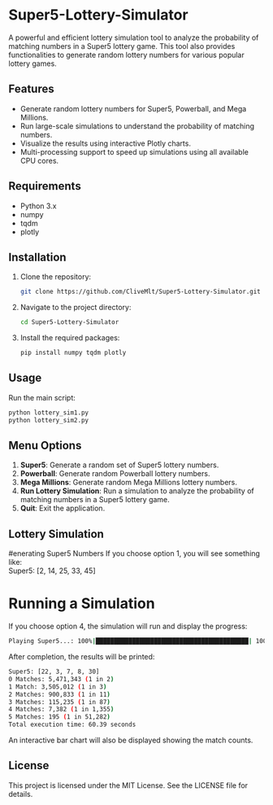 # Super5-Lottery-Simulator

A powerful and efficient lottery simulation tool to analyze the probability of matching numbers in a Super5 lottery game. This tool also provides functionalities to generate random lottery numbers for various popular lottery games.

## Features

- Generate random lottery numbers for Super5, Powerball, and Mega Millions.
- Run large-scale simulations to understand the probability of matching numbers.
- Visualize the results using interactive Plotly charts.
- Multi-processing support to speed up simulations using all available CPU cores.

## Requirements

- Python 3.x
- numpy
- tqdm
- plotly

## Installation

1. Clone the repository:
    ```bash
    git clone https://github.com/CliveMlt/Super5-Lottery-Simulator.git
    ```
2. Navigate to the project directory:
    ```bash
    cd Super5-Lottery-Simulator
    ```
3. Install the required packages:
    ```bash
    pip install numpy tqdm plotly
    ```

## Usage

Run the main script:
```bash
python lottery_sim1.py
python lottery_sim2.py
 ```

## Menu Options

1. **Super5**: Generate a random set of Super5 lottery numbers.
2. **Powerball**: Generate random Powerball lottery numbers.
3. **Mega Millions**: Generate random Mega Millions lottery numbers.
4. **Run Lottery Simulation**: Run a simulation to analyze the probability of matching numbers in a Super5 lottery game.
5. **Quit**: Exit the application.

## Lottery Simulation
#enerating Super5 Numbers
If you choose option 1, you will see something like:<br>
Super5: [2, 14, 25, 33, 45]

# Running a Simulation
If you choose option 4, the simulation will run and display the progress:<br>
```bash
Playing Super5...: 100%|██████████████████████████████████████████| 10000000/10000000 [01:00<00:00, 165593.17it/s]
```

After completion, the results will be printed:
```bash
Super5: [22, 3, 7, 8, 30]    
0 Matches: 5,471,343 (1 in 2)
1 Match: 3,505,012 (1 in 3)  
2 Matches: 900,833 (1 in 11)
3 Matches: 115,235 (1 in 87)
4 Matches: 7,382 (1 in 1,355)
5 Matches: 195 (1 in 51,282)
Total execution time: 60.39 seconds
```

An interactive bar chart will also be displayed showing the match counts.

## License
This project is licensed under the MIT License. See the LICENSE file for details.
